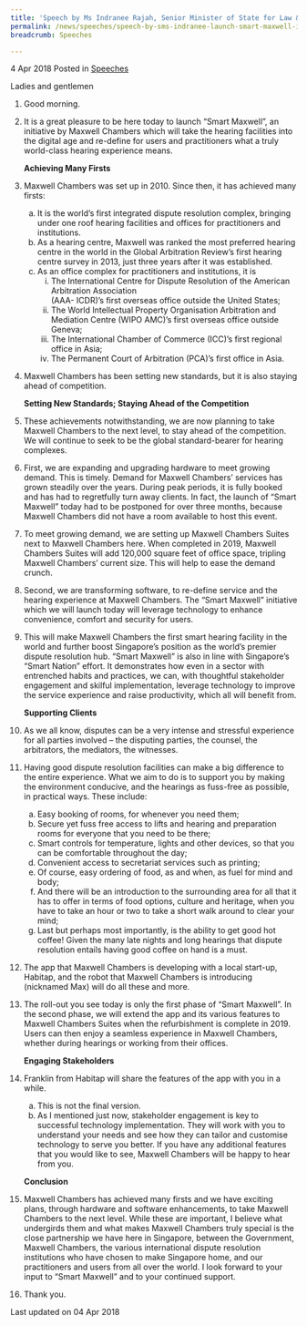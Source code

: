 ```yaml
---
title: 'Speech by Ms Indranee Rajah, Senior Minister of State for Law & Finance, at the Launch of the ''Smart Maxwell'' Initiative'
permalink: /news/speeches/speech-by-sms-indranee-launch-smart-maxwell-initiative
breadcrumb: Speeches

---
```




4 Apr 2018 Posted in [Speeches](/news/speeches)


Ladies and gentlemen


 1. Good morning.

 

 2. It is a great pleasure to be here today to launch “Smart Maxwell”, an initiative by Maxwell Chambers which will take the hearing facilities into the digital age and re-define for users and practitioners what a truly world-class hearing experience means.
    
    **Achieving Many Firsts**
 
 3. Maxwell Chambers was set up in 2010. Since then, it has achieved many firsts:
    <ol style="list-style-type: lower-alpha;">
    <li>It is the world&rsquo;s first integrated dispute resolution complex, bringing under one roof hearing facilities and offices for     practitioners and institutions.</li>
    <li>As a hearing centre, Maxwell was ranked the most preferred hearing centre in the world in the Global Arbitration Review&rsquo;s     first hearing centre survey in 2013, just three years after it was established.</li>
    <li>As an office complex for practitioners and institutions, it is
    <ol style="list-style-type: lower-roman;">
    <li>The International Centre for Dispute Resolution of the American Arbitration Association <br /> (AAA- ICDR)&rsquo;s first             overseas office outside the United States;</li>
    <li>The World Intellectual Property Organisation Arbitration and Mediation Centre (WIPO AMC)&rsquo;s first overseas office outside       Geneva;</li>
    <li>The International Chamber of Commerce (ICC)&rsquo;s first regional office in Asia;</li>
    <li>The Permanent Court of Arbitration (PCA)&rsquo;s first office in Asia.</li>
    </ol>
    </li>
    </ol>

 4. Maxwell Chambers has been setting new standards, but it is also staying ahead of competition.

    **Setting New Standards; Staying Ahead of the Competition**


 5. These achievements notwithstanding, we are now planning to take Maxwell Chambers to the next level, to stay ahead of the competition. We will continue to seek to be the global standard-bearer for hearing complexes.

 
 6. First, we are expanding and upgrading hardware to meet growing demand. This is timely. Demand for Maxwell Chambers’ services has grown steadily over the years. During peak periods, it is fully booked and has had to regretfully turn away clients. In fact, the launch of “Smart Maxwell” today had to be postponed for over three months, because Maxwell Chambers did not have a room available to host this event.

 

 7. To meet growing demand, we are setting up Maxwell Chambers Suites next to Maxwell Chambers here. When completed in 2019, Maxwell Chambers Suites will add 120,000 square feet of office space, tripling Maxwell Chambers’ current size. This will help to ease the demand crunch.  

 
 8. Second, we are transforming software, to re-define service and the hearing experience at Maxwell Chambers. The “Smart Maxwell”  initiative which we will launch today will leverage technology to enhance convenience, comfort and security for users.

 

 9. This will make Maxwell Chambers the first smart hearing facility in the world and further boost Singapore’s position as the world’s premier dispute resolution hub. “Smart Maxwell” is also in line with Singapore’s “Smart Nation” effort. It demonstrates how even in a sector with entrenched habits and practices, we can, with thoughtful stakeholder engagement and skilful implementation, leverage technology to improve the service experience and raise productivity, which all will benefit from. 
    
    **Supporting Clients**

10. As we all know, disputes can be a very intense and stressful experience for all parties involved – the disputing parties, the counsel, the arbitrators, the mediators, the witnesses.


11. Having good dispute resolution facilities can make a big difference to the entire experience.  What we aim to do is to support you by making the environment conducive, and the hearings as fuss-free as possible, in practical ways. These include:
    <ol style="list-style-type: lower-alpha">
    <li>Easy booking of rooms, for whenever you need them;</li>
    <li>Secure yet fuss free access to lifts and hearing and preparation rooms for everyone that you need to be                             there; </li>
    <li>Smart controls for temperature, lights and other devices, so that you can be comfortable throughout the day; </li>
    <li>Convenient access to secretariat services such as printing;</li>
    <li>Of course, easy ordering of food, as and when, as fuel for mind and body; </li>
    <li>And there will be an introduction to the surrounding area for all that it has to offer in terms of
    food options, culture and heritage, when you have to take an hour or two to take a short walk around
    to clear your mind;</li>
    <li>
    Last but perhaps most importantly, is the ability to get good hot coffee! Given the many late nights
    and long hearings that dispute resolution entails having good coffee on hand is a must.
    </li>
    </ol>

12. The app that Maxwell Chambers is developing with a local start-up, Habitap, and the robot that Maxwell Chambers is introducing (nicknamed Max) will do all these and more.

13. The roll-out you see today is only the first phase of “Smart Maxwell”. In the second phase, we will extend the app and its various features to Maxwell Chambers Suites when the refurbishment is complete in 2019. Users can then enjoy a seamless experience in Maxwell Chambers, whether during hearings or working from their offices.
    
    **Engaging Stakeholders**


14. Franklin from Habitap will share the features of the app with you in a while.
    <ol style="list-style-type: lower-alpha">
    <li>This is not the final version.</li>
    <li> As I mentioned just now, stakeholder engagement is key to successful technology implementation. They will work with you to         understand your needs and see how they can tailor and customise technology to serve you better. If you have any additional features     that you would like to see, Maxwell Chambers will be happy to hear from you.</li>
    </ol>
    
    **Conclusion**


15. Maxwell Chambers has achieved many firsts and we have exciting plans, through hardware and software enhancements, to take Maxwell Chambers to the next level. While these are important, I believe what undergirds them and what makes Maxwell Chambers truly special is the close partnership we have here in Singapore, between the Government, Maxwell Chambers, the various international dispute resolution institutions who have chosen to make Singapore home, and our practitioners and users from all over the world. I look forward to your input to “Smart Maxwell” and to your continued support.

 

16. Thank you.

<p class="right-side-updated">Last updated on 04 Apr 2018</p>

